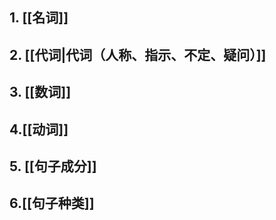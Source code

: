 ## 1. [[名词]]

## 2. [[代词|代词（人称、指示、不定、疑问）]]

## 3. [[数词]]

## 4.[[动词]]

## 5. [[句子成分]]

## 6.[[句子种类]]




